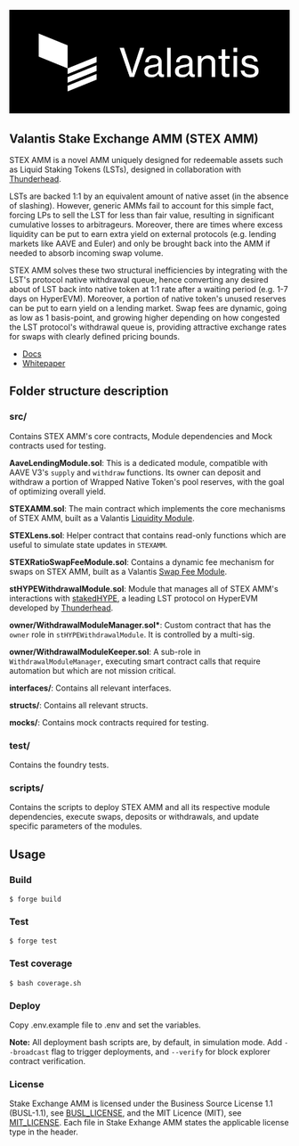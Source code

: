 ![Valantis](img/Valantis_Banner.png)

## Valantis Stake Exchange AMM (STEX AMM)

STEX AMM is a novel AMM uniquely designed for redeemable assets such as Liquid Staking Tokens (LSTs), designed in collaboration with [Thunderhead](https://thunderhead.xyz/).

LSTs are backed 1:1 by an equivalent amount of native asset (in the absence of slashing). However, generic AMMs fail to account for this simple fact, forcing LPs to sell the LST for less than fair value, resulting in significant cumulative losses to arbitrageurs. Moreover, there are times where excess liquidity can be put to earn extra yield on external protocols (e.g. lending markets like AAVE and Euler) and only be brought back into the AMM if needed to absorb incoming swap volume.

STEX AMM solves these two structural inefficiencies by integrating with the LST's protocol native withdrawal queue, hence converting any desired about of LST back into native token at 1:1 rate after a waiting period (e.g. 1-7 days on HyperEVM). Moreover, a portion of native token's unused reserves can be put to earn yield on a lending market. Swap fees are dynamic, going as low as 1 basis-point, and growing higher depending on how congested the LST protocol's withdrawal queue is, providing attractive exchange rates for swaps with clearly defined pricing bounds.

- [Docs](https://docs.valantis.xyz/staked-amm)
- [Whitepaper](https://github.com/ValantisLabs/stex-amm-whitepaper/blob/main/STEX_AMM_WHITEPAPER.pdf)

## Folder structure description

### src/

Contains STEX AMM's core contracts, Module dependencies and Mock contracts used for testing.

**AaveLendingModule.sol**: This is a dedicated module, compatible with AAVE V3's `supply` and `withdraw` functions. Its owner can deposit and withdraw a portion of Wrapped Native Token's pool reserves, with the goal of optimizing overall yield.

**STEXAMM.sol**: The main contract which implements the core mechanisms of STEX AMM, built as a Valantis [Liquidity Module](https://docs.valantis.xyz/sovereign-pool-subpages/modules/liquidity-module).

**STEXLens.sol**: Helper contract that contains read-only functions which are useful to simulate state updates in `STEXAMM`.

**STEXRatioSwapFeeModule.sol**: Contains a dynamic fee mechanism for swaps on STEX AMM, built as a Valantis [Swap Fee Module](https://docs.valantis.xyz/sovereign-pool-subpages/modules/swap-fee-module).

**stHYPEWithdrawalModule.sol**: Module that manages all of STEX AMM's interactions with [stakedHYPE](https://www.stakedhype.fi/), a leading LST protocol on HyperEVM developed by [Thunderhead](https://thunderhead.xyz/).

**owner/WithdrawalModuleManager.sol\***: Custom contract that has the `owner` role in `stHYPEWithdrawalModule`. It is controlled by a multi-sig.

**owner/WithdrawalModuleKeeper.sol**: A sub-role in `WithdrawalModuleManager`, executing smart contract calls that require automation but which are not mission critical.

**interfaces/**: Contains all relevant interfaces.

**structs/**: Contains all relevant structs.

**mocks/**: Contains mock contracts required for testing.

### test/

Contains the foundry tests.

### scripts/

Contains the scripts to deploy STEX AMM and all its respective module dependencies, execute swaps, deposits or withdrawals, and update specific parameters of the modules.

## Usage

### Build

```shell
$ forge build
```

### Test

```shell
$ forge test
```

### Test coverage

```shell
$ bash coverage.sh
```

### Deploy

Copy .env.example file to .env and set the variables.

**Note:** All deployment bash scripts are, by default, in simulation mode. Add `--broadcast` flag to trigger deployments, and `--verify` for block explorer contract verification.

### License

Stake Exchange AMM is licensed under the Business Source License 1.1 (BUSL-1.1), see [BUSL_LICENSE](licenses/BUSL_LICENSE), and the MIT Licence (MIT), see [MIT_LICENSE](licenses/MIT_LICENSE). Each file in Stake Exhange AMM states the applicable license type in the header.
